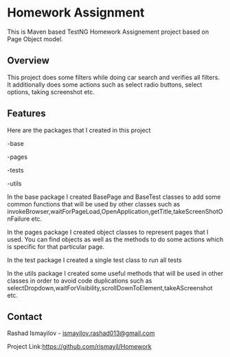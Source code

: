 # Homework Assignment

This is Maven based TestNG Homework Assignement project based on Page Object model.

## Overview

This project does some filters while doing car search and verifies all filters.
It additionally does some actions such as select radio buttons, select options, taking screenshot etc.

## Features

Here are the packages that I created in this project

-base

-pages

-tests

-utils

In the base package I created BasePage and BaseTest classes to add some common functions that will be used by other classes such as invokeBrowser,waitForPageLoad,OpenApplication,getTitle,takeScreenShotOnFailure etc.

In the pages package I created object classes to represent pages that I used. You can find objects as well as the methods to do some actions which is specific for that particular page.

In the test package I created a single test class to run all tests

In the utils package I created some useful methods that will be used in other classes in order to avoid code duplications such as selectDropdown,waitForVisibility,scrollDownToElement,takeAScreenshot etc.

## Contact

Rashad Ismayilov - ismayilov.rashad013@gmail.com

Project Link:https://github.com/rismayil/Homework
 